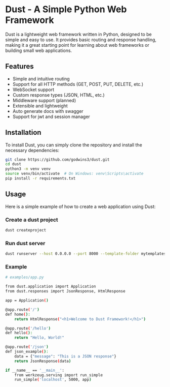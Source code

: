 # Dust - A Simple Python Web Framework

Dust is a lightweight web framework written in Python, designed to be simple and easy to use. It provides basic routing and response handling, making it a great starting point for learning about web frameworks or building small web applications.

## Features

- Simple and intuitive routing
- Support for all HTTP methods (GET, POST, PUT, DELETE, etc.)
- WebSocket support
- Custom response types (JSON, HTML, etc.)
- Middleware support (planned)
- Extensible and lightweight
- Auto generate docs with swagger
- Support for jwt and session manager

## Installation

To install Dust, you can simply clone the repository and install the necessary dependencies:

```bash
git clone https://github.com/godwins3/dust.git
cd dust
python3 -m venv venv
source venv/bin/activate  # On Windows: venv\Scripts\activate
pip install -r requirements.txt

```

## Usage

Here is a simple example of how to create a web application using Dust:

### Create a dust project

```bash
dust createproject
```

### Run dust server

```bash
dust runserver --host 0.0.0.0 --port 8000 --template-folder mytemplates --static-folder mystatic --log-file myapp.log
```

### Example

```bash
# examples/app.py

from dust.application import Application
from dust.responses import JsonResponse, HtmlResponse

app = Application()

@app.route('/')
def home():
    return HtmlResponse("<h1>Welcome to Dust Framework!</h1>")

@app.route('/hello')
def hello():
    return "Hello, World!"

@app.route('/json')
def json_example():
    data = {"message": "This is a JSON response"}
    return JsonResponse(data)

if __name__ == '__main__':
    from werkzeug.serving import run_simple
    run_simple('localhost', 5000, app)
```
